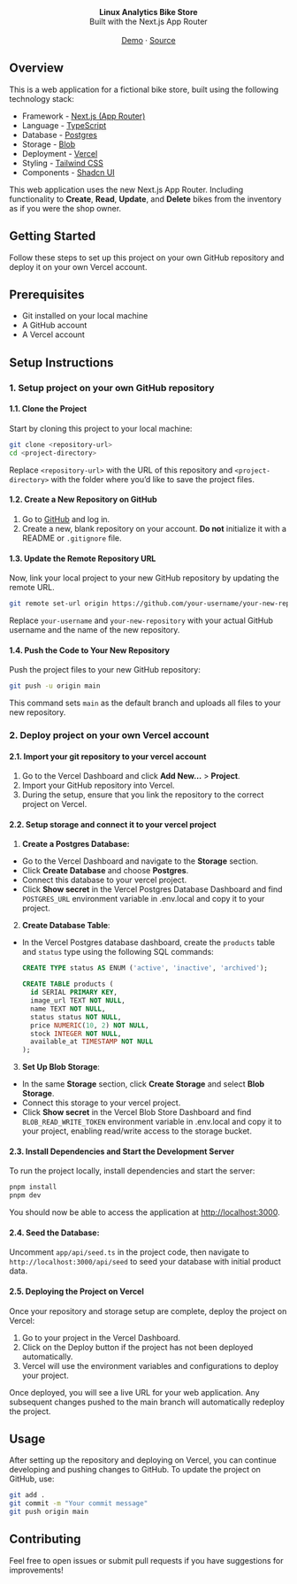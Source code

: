 <div align="center"><strong>Linux Analytics Bike Store</strong></div>
<div align="center">Built with the Next.js App Router</div>
<br />
<div align="center">
<a href="https://bikestore-assessment.vercel.app/">Demo</a>
<span> · </span>
<a href="https://github.com/wesleywang4766/bikestore-assessment/tree/main">Source</a>
<span>
</div>

## Overview

This is a web application for a fictional bike store, built using the following technology stack:

- Framework - [Next.js (App Router)](https://nextjs.org)
- Language - [TypeScript](https://www.typescriptlang.org)
- Database - [Postgres](https://vercel.com/postgres)
- Storage - [Blob](https://vercel.com/storage/blob)
- Deployment - [Vercel](https://vercel.com/docs/concepts/next.js/overview)
- Styling - [Tailwind CSS](https://tailwindcss.com)
- Components - [Shadcn UI](https://ui.shadcn.com/)

This web application uses the new Next.js App Router. Including functionality to **Create**, **Read**, **Update**, and **Delete** bikes from the inventory as if you were the shop owner.

## Getting Started

Follow these steps to set up this project on your own GitHub repository and deploy it on your own Vercel account.

## Prerequisites

- Git installed on your local machine
- A GitHub account
- A Vercel account

## Setup Instructions

### 1. Setup project on your own GitHub repository

#### 1.1. Clone the Project

Start by cloning this project to your local machine:

```bash
git clone <repository-url>
cd <project-directory>
```

Replace `<repository-url>` with the URL of this repository and `<project-directory>` with the folder where you’d like to save the project files.

#### 1.2. Create a New Repository on GitHub

1. Go to [GitHub](https://github.com) and log in.
2. Create a new, blank repository on your account. **Do not** initialize it with a README or `.gitignore` file.

#### 1.3. Update the Remote Repository URL

Now, link your local project to your new GitHub repository by updating the remote URL.

```bash
git remote set-url origin https://github.com/your-username/your-new-repository.git
```

Replace `your-username` and `your-new-repository` with your actual GitHub username and the name of the new repository.

#### 1.4. Push the Code to Your New Repository

Push the project files to your new GitHub repository:

```bash
git push -u origin main
```

This command sets `main` as the default branch and uploads all files to your new repository.

### 2. Deploy project on your own Vercel account

#### 2.1. Import your git repository to your vercel account

1. Go to the Vercel Dashboard and click **Add New…** > **Project**.
2. Import your GitHub repository into Vercel.
3. During the setup, ensure that you link the repository to the correct project on Vercel.

#### 2.2. Setup storage and connect it to your vercel project

1. **Create a Postgres Database:**
  - Go to the Vercel Dashboard and navigate to the **Storage** section.
  - Click **Create Database** and choose **Postgres**.
  - Connect this database to your vercel project.
  - Click **Show secret** in the Vercel Postgres Database Dashboard and find `POSTGRES_URL` environment variable in .env.local and copy it to your project.

2. **Create Database Table**:
  - In the Vercel Postgres database dashboard, create the `products` table and `status` type using the following SQL commands:

    ```sql
    CREATE TYPE status AS ENUM ('active', 'inactive', 'archived');

    CREATE TABLE products (
      id SERIAL PRIMARY KEY,
      image_url TEXT NOT NULL,
      name TEXT NOT NULL,
      status status NOT NULL,
      price NUMERIC(10, 2) NOT NULL,
      stock INTEGER NOT NULL,
      available_at TIMESTAMP NOT NULL
    );
    ```

3. **Set Up Blob Storage**:
  - In the same **Storage** section, click **Create Storage** and select **Blob Storage**.
  - Connect this storage to your vercel project.
  - Click **Show secret** in the Vercel Blob Store Dashboard and find `BLOB_READ_WRITE_TOKEN` environment variable in .env.local and copy it to your project, enabling read/write access to the storage bucket.

#### 2.3. Install Dependencies and Start the Development Server

To run the project locally, install dependencies and start the server:

```bash
pnpm install
pnpm dev
```

You should now be able to access the application at [http://localhost:3000](http://localhost:3000).

#### 2.4. Seed the Database:
Uncomment `app/api/seed.ts` in the project code, then navigate to `http://localhost:3000/api/seed` to seed your database with initial product data.

#### 2.5. Deploying the Project on Vercel

Once your repository and storage setup are complete, deploy the project on Vercel:

1. Go to your project in the Vercel Dashboard.
2. Click on the Deploy button if the project has not been deployed automatically.
3. Vercel will use the environment variables and configurations to deploy your project.

Once deployed, you will see a live URL for your web application. Any subsequent changes pushed to the main branch will automatically redeploy the project.

## Usage

After setting up the repository and deploying on Vercel, you can continue developing and pushing changes to GitHub. To update the project on GitHub, use:

```bash
git add .
git commit -m "Your commit message"
git push origin main
```

## Contributing

Feel free to open issues or submit pull requests if you have suggestions for improvements!